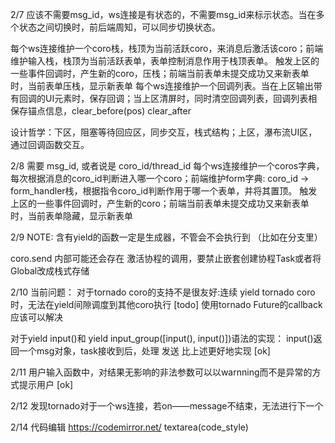 2/7
应该不需要msg_id，ws连接是有状态的，不需要msg_id来标示状态。当在多个状态之间切换时，前后端周知，可以同步切换状态。

每个ws连接维护一个coro栈，栈顶为当前活跃coro，来消息后激活该coro；前端维护输入栈，栈顶为当前活跃表单，表单控制消息作用于栈顶表单。
触发上区的一些事件回调时，产生新的coro，压栈；前端当前表单未提交成功又来新表单时，当前表单压栈，显示新表单
每个ws连接维护一个回调列表。当在上区输出带有回调的UI元素时，保存回调；当上区清屏时，同时清空回调列表，回调列表相保存锚点信息，clear_before(pos) clear_after

设计哲学：下区，阻塞等待回应区，同步交互，栈式结构；上区，瀑布流UI区，通过回调函数交互。

2/8
需要 msg_id,  或者说是 coro_id/thread_id
每个ws连接维护一个coros字典，每次根据消息的coro_id判断进入哪一个coro；前端维护form字典: coro_id -> form_handler栈，根据指令coro_id判断作用于哪一个表单，并将其置顶。
触发上区的一些事件回调时，产生新的coro；前端当前表单未提交成功又来新表单时，当前表单隐藏，显示新表单




2/9
NOTE: 
含有yield的函数一定是生成器，不管会不会执行到 （比如在分支里）

coro.send 内部可能还会存在 激活协程的调用，要禁止嵌套创建协程Task或者将Global改成栈式存储


2/10
当前问题：
    对于tornado coro的支持不是很友好:连续 yield tornado coro时，无法在yield间隙调度到其他coro执行 [todo]
    使用tornado Future的callback应该可以解决
    
对于yield input()和 yield input_group([input(), input()])语法的实现：
    input()返回一个msg对象，task接收到后，处理 发送
    比上述更好地实现 [ok]
    
    
2/11
用户输入函数中，对结果无影响的非法参数可以以warnning而不是异常的方式提示用户 [ok]



2/12 
发现tornado对于一个ws连接，若on——message不结束，无法进行下一个

2/14
代码编辑
https://codemirror.net/
textarea(code_style)
